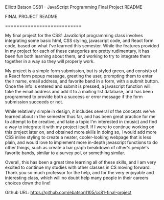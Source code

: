 Elliott Batson
CS81 - JavaScript Programming
Final Project README




FINAL PROJECT README

===========================


My final project for the CS81 JavaScript programming class involves integrating some basic html, CSS styling, javascript code, and React form code, based on what I've learned this semester. While the features provided in my project for each of these categories are pretty rudimentary, it has been fun both learning about them, and working to try to integrate them together in a way so they will properly work. 

My project is a simple form submission, but is styled green, and consists of a React form popup message, greeting the user, prompting them to enter their name, email address, and favorite band in a form, with a submit button. Once the info is entered and submit is pressed, a javascript function will take the email address and add it to a mailing list database, and has been programmed to provide both a success or error message if the form submission succeeds or not. 


While relatively simple in design, it includes several of the concepts we've learned about in the semester thus far, and has been great practice for me to attempt to be creative, and take a topic I'm interested in (music) and find a way to integrate it with my project itself. If I were to continue working on this project later on, and obtained more skills in doing so, I would add more CSS inline styling to create a neater, cooler-looking webpage that is less plain, and would love to implement more in-depth javascript functions to do other things, such as create a bar graph breakdown of other's people's favorite bands, similar to a survey pol, or something similar. 

Overall, this has been a great time learning all of these skills, and I am very excited to continue my studies with other classes in CS moving forward. Thank you so much professor for the help, and for the very enjoyable and interesting class, which will no doubt help many people in their careers choices down the line! 


Github URL:  https://github.com/ebatson1105/cs81-final-project